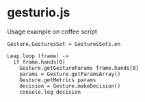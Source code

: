 # gesturio.js

Usage example on coffee script

```
Gesture.GesturesSet = GesturesSets.en

Leap.loop (frame) ->
  if frame.hands[0]
    Gesture.getGestureParams frame.hands[0]
    params = Gesture.getParamsArray()
    Gesture.getMetrics params
    decision = Gesture.makeDecision()
    console.log decision

```